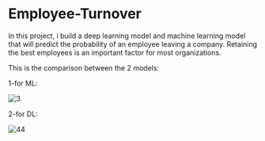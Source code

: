 # Employee-Turnover

In this project, i build a deep learning model and machine learning model that will predict the probability of an employee leaving a company. Retaining the best employees is an important factor for most organizations.  

This is the comparison between the 2 models: 

 1-for ML:
  
![3](https://user-images.githubusercontent.com/57867070/79759538-17846980-831f-11ea-8a4c-e26658b2548f.PNG)

 2-for DL:
 
![44](https://user-images.githubusercontent.com/57867070/79759696-4e5a7f80-831f-11ea-8f15-59f4d44b1618.PNG)

